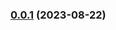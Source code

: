 
### [0.0.1](https://github.com/vladcosorg/action-s3-cloudfront-smart-deploy/compare/v0.0.0...v0.0.1) (2023-08-22)
